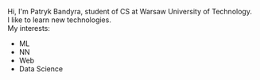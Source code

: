 Hi, I'm Patryk Bandyra, student of CS at Warsaw University of Technology.  
I like to learn new technologies.  
My interests:  
- ML
- NN
- Web
- Data Science

<!---
PatrykBandyra/PatrykBandyra is a ✨ special ✨ repository because its `README.md` (this file) appears on your GitHub profile.
You can click the Preview link to take a look at your changes.
--->
